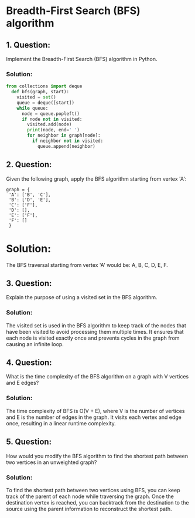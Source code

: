 # Breadth-First Search (BFS) algorithm
## 1. **Question:**
Implement the Breadth-First Search (BFS) algorithm in Python.
### Solution:
 ```python
 from collections import deque
   def bfs(graph, start):
     visited = set()
     queue = deque([start])
     while queue:
       node = queue.popleft()
       if node not in visited:
         visited.add(node)
         print(node, end=' ')
         for neighbor in graph[node]:
           if neighbor not in visited:
             queue.append(neighbor)
 ```
## 2. **Question:**
Given the following graph, apply the BFS algorithm starting from vertex 'A':
```
graph = {
 'A': ['B', 'C'],
 'B': ['D', 'E'],
 'C': ['F'],
 'D': [],
 'E': ['F'],
 'F': []
 }
 ```
# Solution:
The BFS traversal starting from vertex 'A' would be: A, B, C, D, E, F.
## 3. **Question:**
Explain the purpose of using a visited set in the BFS algorithm.
### Solution:
The visited set is used in the BFS algorithm to keep track of the nodes that have been visited to avoid processing them multiple times. It ensures that each node is visited exactly once and prevents cycles in the graph from causing an infinite loop.
## 4. **Question:**
What is the time complexity of the BFS algorithm on a graph with V vertices and E edges?
### Solution:
The time complexity of BFS is O(V + E), where V is the number of vertices and E is the number of edges in the graph. It visits each vertex and edge once, resulting in a linear runtime complexity.
## 5. **Question:**
How would you modify the BFS algorithm to find the shortest path between two vertices in an unweighted graph?
### Solution:
To find the shortest path between two vertices using BFS, you can keep track of the parent of each node while traversing the graph. Once the destination vertex is reached, you can backtrack from the destination to the source using the parent information to reconstruct the shortest path.

